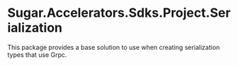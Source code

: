 # Sugar.Accelerators.Sdks.Project.Serialization

This package provides a base solution to use when creating serialization types that use Grpc.

